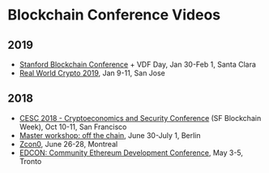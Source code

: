 
# Blockchain Conference Videos

## 2019

* [Stanford Blockchain Conference](sbc-2019.md) + VDF Day, Jan 30-Feb 1, Santa Clara
* [Real World Crypto 2019](rwc-2019.md), Jan 9-11, San Jose

## 2018

* [CESC 2018 - Cryptoeconomics and Security Conference](cesc-2018.md) (SF Blockchain Week), Oct 10-11, San Francisco
* [Master workshop: off the chain](master-workshop-off-the-chain.md), June 30-July 1, Berlin
* [Zcon0](zcon0-2018.md), June 26-28, Montreal
* [EDCON: Community Ethereum Development Conference](edcon-2018.md), May 3-5, Tronto

